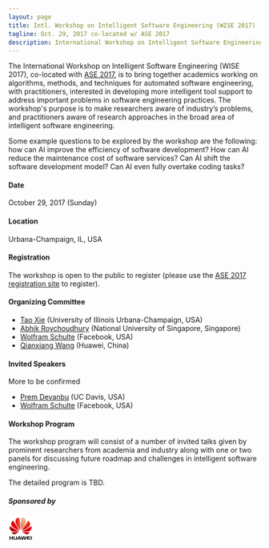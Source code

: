 ```yaml
---
layout: page
title: Intl. Workshop on Intelligent Software Engineering (WISE 2017)
tagline: Oct. 29, 2017 co-located w/ ASE 2017
description: International Workshop on Intelligent Software Engineering (WISE 2017)
---
```


The International Workshop on Intelligent Software Engineering (WISE 2017), co-located with [ASE 2017](http://ase2017.org/), is to bring together academics working on algorithms, methods, and techniques for automated software engineering, with practitioners, interested in developing more intelligent tool support to address important problems in software engineering practices. The workshop's purpose is to make researchers aware of industry’s problems, and practitioners aware of research approaches in the broad area of intelligent software engineering. 

Some example questions to be explored by the workshop are the following: how can AI improve the efficiency of software development? How can AI reduce the maintenance cost of software services? Can AI shift the software development model? Can AI even fully overtake coding tasks?

#### Date

October 29, 2017 (Sunday)

#### Location

Urbana-Champaign, IL, USA

#### Registration

The workshop is open to the public to register (please use the [ASE 2017 registration site](http://ase2017.org/registration) to register). 

#### Organizing Committee

- [Tao Xie](http://taoxie.cs.illinois.edu/) (University of Illinois Urbana-Champaign, USA)
- [Abhik Roychoudhury](http://www.comp.nus.edu.sg/~abhik) (National University of Singapore, Singapore)
- [Wolfram Schulte](https://research.fb.com/people/schulte-wolfram/) (Facebook, USA)
- [Qianxiang Wang](http://sei.pku.edu.cn/~wqx/) (Huawei, China)
 
#### Invited Speakers

More to be confirmed

- [Prem Devanbu](http://web.cs.ucdavis.edu/~devanbu/) (UC Davis, USA)
- [Wolfram Schulte](https://research.fb.com/people/schulte-wolfram/) (Facebook, USA)

#### Workshop Program

The workshop program will consist of a number of invited talks given by prominent researchers from academia and industry along with one or two panels for discussing future roadmap and challenges in intelligent software engineering.

The detailed program is TBD. 

##### Sponsored by

<img src="assets/images/huawei_logo.jpg" width="48">
